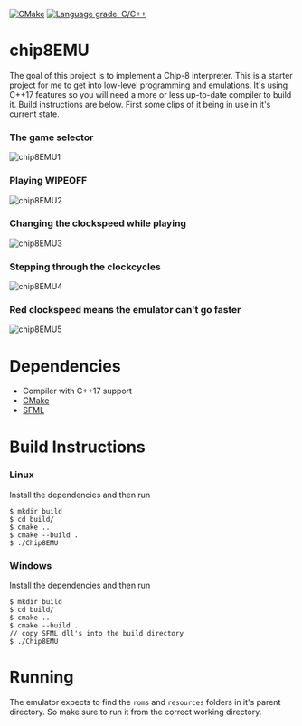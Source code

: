 [![CMake](https://github.com/jabra98/chip8EMU/workflows/CMake/badge.svg)](https://github.com/jabra98/chip8EMU/actions?query=workflow%3ACMake)
[![Language grade: C/C++](https://img.shields.io/lgtm/grade/cpp/g/jabra98/chip8EMU.svg?logo=lgtm&logoWidth=18)](https://lgtm.com/projects/g/jabra98/chip8EMU/context:cpp)

# chip8EMU
The goal of this project is to implement a Chip-8 interpreter. This is a starter project for me to get into low-level programming and emulations. It's using C++17 features so you will need a more or less up-to-date compiler to build it. Build instructions are below. 
First some clips of it being in use in it's current state.

### The game selector
![chip8EMU1](https://user-images.githubusercontent.com/34109209/79068709-36548180-7cc9-11ea-8205-3c5eea9a732a.gif)


### Playing WIPEOFF
![chip8EMU2](https://user-images.githubusercontent.com/34109209/79055105-88a28d80-7c4a-11ea-9040-13f0af89f284.gif)

### Changing the clockspeed while playing
![chip8EMU3](https://user-images.githubusercontent.com/34109209/79055106-893b2400-7c4a-11ea-83af-9a4dcdf40f95.gif)

### Stepping through the clockcycles
![chip8EMU4](https://user-images.githubusercontent.com/34109209/79055107-8a6c5100-7c4a-11ea-8b15-e68b2812e26d.gif)

### Red clockspeed means the emulator can't go faster
![chip8EMU5](https://user-images.githubusercontent.com/34109209/79055109-8b9d7e00-7c4a-11ea-8076-5a5dfb93a926.gif)

# Dependencies
- Compiler with C++17 support
- [CMake](https://cmake.org/)
- [SFML](https://www.sfml-dev.org/)

# Build Instructions
### Linux
Install the dependencies and then run
```console
$ mkdir build
$ cd build/
$ cmake ..
$ cmake --build .
$ ./Chip8EMU
```

### Windows
Install the dependencies and then run
```console
$ mkdir build
$ cd build/
$ cmake ..
$ cmake --build .
// copy SFML dll's into the build directory
$ ./Chip8EMU
```

# Running
The emulator expects to find the `roms` and `resources` folders in it's parent directory. So make sure to run it from the correct working directory.
